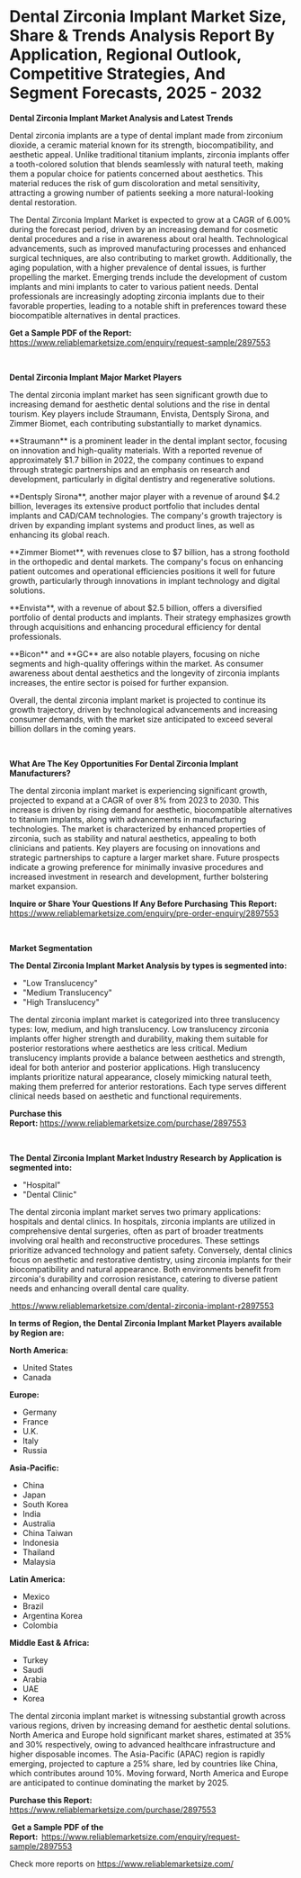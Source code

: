 <p><h1>Dental Zirconia Implant Market Size, Share & Trends Analysis Report By Application, Regional Outlook, Competitive Strategies, And Segment Forecasts, 2025 - 2032</h1></p><p><strong>Dental Zirconia Implant Market Analysis and Latest Trends</strong></p>
<p><p>Dental zirconia implants are a type of dental implant made from zirconium dioxide, a ceramic material known for its strength, biocompatibility, and aesthetic appeal. Unlike traditional titanium implants, zirconia implants offer a tooth-colored solution that blends seamlessly with natural teeth, making them a popular choice for patients concerned about aesthetics. This material reduces the risk of gum discoloration and metal sensitivity, attracting a growing number of patients seeking a more natural-looking dental restoration.</p><p>The Dental Zirconia Implant Market is expected to grow at a CAGR of 6.00% during the forecast period, driven by an increasing demand for cosmetic dental procedures and a rise in awareness about oral health. Technological advancements, such as improved manufacturing processes and enhanced surgical techniques, are also contributing to market growth. Additionally, the aging population, with a higher prevalence of dental issues, is further propelling the market. Emerging trends include the development of custom implants and mini implants to cater to various patient needs. Dental professionals are increasingly adopting zirconia implants due to their favorable properties, leading to a notable shift in preferences toward these biocompatible alternatives in dental practices.</p></p>
<p><strong>Get a Sample PDF of the Report:&nbsp;</strong> <a href="https://www.reliablemarketsize.com/enquiry/request-sample/2897553?utm_campaign=2802&utm_medium=2&utm_source=Github&utm_content=ia&utm_term=15032025&utm_id=dental-zirconia-implant">https://www.reliablemarketsize.com/enquiry/request-sample/2897553</a></p>
<p>&nbsp;</p>
<p><strong>Dental Zirconia Implant Major Market Players</strong></p>
<p><p>The dental zirconia implant market has seen significant growth due to increasing demand for aesthetic dental solutions and the rise in dental tourism. Key players include Straumann, Envista, Dentsply Sirona, and Zimmer Biomet, each contributing substantially to market dynamics.</p><p>**Straumann** is a prominent leader in the dental implant sector, focusing on innovation and high-quality materials. With a reported revenue of approximately $1.7 billion in 2022, the company continues to expand through strategic partnerships and an emphasis on research and development, particularly in digital dentistry and regenerative solutions.</p><p>**Dentsply Sirona**, another major player with a revenue of around $4.2 billion, leverages its extensive product portfolio that includes dental implants and CAD/CAM technologies. The company's growth trajectory is driven by expanding implant systems and product lines, as well as enhancing its global reach.</p><p>**Zimmer Biomet**, with revenues close to $7 billion, has a strong foothold in the orthopedic and dental markets. The company's focus on enhancing patient outcomes and operational efficiencies positions it well for future growth, particularly through innovations in implant technology and digital solutions.</p><p>**Envista**, with a revenue of about $2.5 billion, offers a diversified portfolio of dental products and implants. Their strategy emphasizes growth through acquisitions and enhancing procedural efficiency for dental professionals.</p><p>**Bicon** and **GC** are also notable players, focusing on niche segments and high-quality offerings within the market. As consumer awareness about dental aesthetics and the longevity of zirconia implants increases, the entire sector is poised for further expansion.</p><p>Overall, the dental zirconia implant market is projected to continue its growth trajectory, driven by technological advancements and increasing consumer demands, with the market size anticipated to exceed several billion dollars in the coming years.</p></p>
<p>&nbsp;</p>
<p><strong>What Are The Key Opportunities For Dental Zirconia Implant Manufacturers?</strong></p>
<p><p>The dental zirconia implant market is experiencing significant growth, projected to expand at a CAGR of over 8% from 2023 to 2030. This increase is driven by rising demand for aesthetic, biocompatible alternatives to titanium implants, along with advancements in manufacturing technologies. The market is characterized by enhanced properties of zirconia, such as stability and natural aesthetics, appealing to both clinicians and patients. Key players are focusing on innovations and strategic partnerships to capture a larger market share. Future prospects indicate a growing preference for minimally invasive procedures and increased investment in research and development, further bolstering market expansion.</p></p>
<p><strong>Inquire or Share Your Questions If Any Before Purchasing This Report:</strong> <a href="https://www.reliablemarketsize.com/enquiry/pre-order-enquiry/2897553?utm_campaign=2802&utm_medium=2&utm_source=Github&utm_content=ia&utm_term=15032025&utm_id=dental-zirconia-implant">https://www.reliablemarketsize.com/enquiry/pre-order-enquiry/2897553</a></p>
<p>&nbsp;</p>
<p><strong>Market Segmentation</strong></p>
<p><strong>The Dental Zirconia Implant Market Analysis by types is segmented into:</strong></p>
<p><ul><li>"Low Translucency"</li><li>"Medium Translucency"</li><li>"High Translucency"</li></ul></p>
<p><p>The dental zirconia implant market is categorized into three translucency types: low, medium, and high translucency. Low translucency zirconia implants offer higher strength and durability, making them suitable for posterior restorations where aesthetics are less critical. Medium translucency implants provide a balance between aesthetics and strength, ideal for both anterior and posterior applications. High translucency implants prioritize natural appearance, closely mimicking natural teeth, making them preferred for anterior restorations. Each type serves different clinical needs based on aesthetic and functional requirements.</p></p>
<p><strong>Purchase this Report:&nbsp;</strong><a href="https://www.reliablemarketsize.com/purchase/2897553?utm_campaign=2802&utm_medium=2&utm_source=Github&utm_content=ia&utm_term=15032025&utm_id=dental-zirconia-implant">https://www.reliablemarketsize.com/purchase/2897553</a></p>
<p>&nbsp;</p>
<p><strong>The Dental Zirconia Implant Market Industry Research by Application is segmented into:</strong></p>
<p><ul><li>"Hospital"</li><li>"Dental Clinic"</li></ul></p>
<p><p>The dental zirconia implant market serves two primary applications: hospitals and dental clinics. In hospitals, zirconia implants are utilized in comprehensive dental surgeries, often as part of broader treatments involving oral health and reconstructive procedures. These settings prioritize advanced technology and patient safety. Conversely, dental clinics focus on aesthetic and restorative dentistry, using zirconia implants for their biocompatibility and natural appearance. Both environments benefit from zirconia's durability and corrosion resistance, catering to diverse patient needs and enhancing overall dental care quality.</p></p>
<p><a href="https://www.reliablemarketsize.com/dental-zirconia-implant-r2897553?utm_campaign=2802&utm_medium=2&utm_source=Github&utm_content=ia&utm_term=15032025&utm_id=dental-zirconia-implant">&nbsp;https://www.reliablemarketsize.com/dental-zirconia-implant-r2897553</a></p>
<p><strong>In terms of Region, the Dental Zirconia Implant Market Players available by Region are:</strong></p>
<p>
    <p> <strong> North America: </strong>
        <ul>
            <li>United States</li>
            <li>Canada</li>
        </ul>
        </p> 
    <p> <strong> Europe: </strong>
        <ul>
            <li>Germany</li>
            <li>France</li>
            <li>U.K.</li>
            <li>Italy</li>
            <li>Russia</li>
        </ul>
        </p> 
    <p> <strong> Asia-Pacific: </strong>
        <ul>
            <li>China</li>
            <li>Japan</li>
            <li>South Korea</li>
            <li>India</li>
            <li>Australia</li>
            <li>China Taiwan</li>
            <li>Indonesia</li>
            <li>Thailand</li>
            <li>Malaysia</li>
        </ul>
        </p> 
    <p> <strong> Latin America: </strong>
        <ul>
            <li>Mexico</li>
            <li>Brazil</li>
            <li>Argentina Korea</li>
            <li>Colombia</li>
        </ul>
        </p> 
    <p> <strong> Middle East & Africa: </strong>
        <ul>
            <li>Turkey</li>
            <li>Saudi</li>
            <li>Arabia</li>
            <li>UAE</li>
            <li>Korea</li>
        </ul>
    </p>
    </p>
<p><p>The dental zirconia implant market is witnessing substantial growth across various regions, driven by increasing demand for aesthetic dental solutions. North America and Europe hold significant market shares, estimated at 35% and 30% respectively, owing to advanced healthcare infrastructure and higher disposable incomes. The Asia-Pacific (APAC) region is rapidly emerging, projected to capture a 25% share, led by countries like China, which contributes around 10%. Moving forward, North America and Europe are anticipated to continue dominating the market by 2025.</p></p>
<p><strong>Purchase this Report: </strong><a href="https://www.reliablemarketsize.com/purchase/2897553?utm_campaign=2802&utm_medium=2&utm_source=Github&utm_content=ia&utm_term=15032025&utm_id=dental-zirconia-implant">https://www.reliablemarketsize.com/purchase/2897553</a></p>
<p>&nbsp;<strong>Get a Sample PDF of the Report:&nbsp;&nbsp;</strong><a href="https://www.reliablemarketsize.com/enquiry/request-sample/2897553?utm_campaign=2802&utm_medium=2&utm_source=Github&utm_content=ia&utm_term=15032025&utm_id=dental-zirconia-implant">https://www.reliablemarketsize.com/enquiry/request-sample/2897553</a></p>
<p><strong></strong></p>
<p>Check more reports on <a href="https://www.reliablemarketsize.com/?utm_campaign=2802&utm_medium=2&utm_source=Github&utm_content=ia&utm_term=15032025&utm_id=dental-zirconia-implant">https://www.reliablemarketsize.com/</a></p>